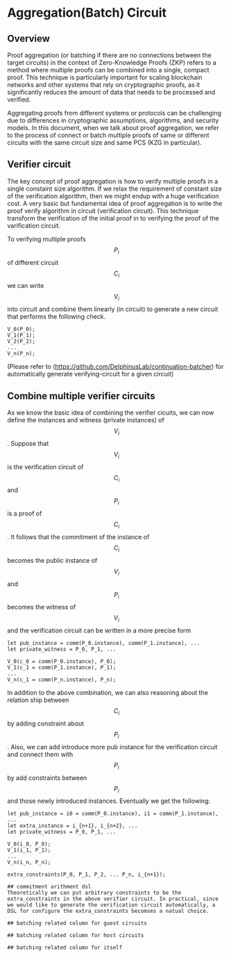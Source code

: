 # Aggregation(Batch) Circuit

## Overview
Proof aggregation (or batching if there are no connections between the target circuits) in the context of Zero-Knowledge Proofs (ZKP) refers to a method where multiple proofs can be combined into a single, compact proof. This technique is particularly important for scaling blockchain networks and other systems that rely on cryptographic proofs, as it significantly reduces the amount of data that needs to be processed and verified.

Aggregating proofs from different systems or protocols can be challenging due to differences in cryptographic assumptions, algorithms, and security models. In this document, when we talk about proof aggregation, we refer to the process of connect or batch multiple proofs of same or different circuits with the same circuit size and same PCS (KZG in particular).

## Verifier circuit
The key concept of proof aggregation is how to verify multiple proofs in a single constaint size algorithm. If we relax the requirement of constant size of the verification algorithm, then we might endup with a huge verification cost. A very basic but fundamental idea of proof aggregation is to write the proof verify algorithm in circuit (verification circuit). This technique transform the verification of the initial proof in to verifying the proof of the varification circuit.

To verifying multiple proofs $$P_i$$ of different circuit $$C_i$$ we can write $$V_i$$ into circuit and combine them linearly (in circuit) to generate a new circuit that performs the following check.

```
V_0(P_0);
V_1(P_1);
V_2(P_2);
...
V_n(P_n);
```
(Please refer to (https://github.com/DelphinusLab/continuation-batcher) for automatically generate verifying-circuit for a given circuit)

## Combine multiple verifier circuits
As we know the basic idea of combining the verifier cicuits, we can now define the instances and witness (private instances) of $$V_i$$. Suppose that $$V_i$$ is the verification circuit of $$C_i$$ and $$P_i$$ is a proof of $$C_i$$. It follows that the commitment of the instance of $$C_i$$ becomes the public instance of $$V_i$$ and $$P_i$$ becomes the witness of $$V_i$$ and the verification circuit can be written in a more precise form

```
let pub_instance = comm(P_0.instance), comm(P_1.instance), ...
let private_witness = P_0, P_1, ...

V_0(c_0 = comm(P_0.instance), P_0);
V_1(c_1 = comm(P_1.instance), P_1);
...
V_n(c_1 = comm(P_n.instance), P_n);

```

In addition to the above combination, we can also reasoning about the relation ship between $$C_i$$ by adding constraint about $$P_i$$. Also, we can add introduce more pub instance for the verification circuit and connect them with $$P_i$$ by add constraints between $$P_i$$ and those newly introduced instances. Eventually we get the following:

```
let pub_instance = i0 = comm(P_0.instance), i1 = comm(P_1.instance), ...
let extra_instance = i_{n+1}, i_{n+2}, ...
let private_witness = P_0, P_1, ...

V_0(i_0, P_0);
V_1(i_1, P_1);
...
V_n(i_n, P_n);

extra_constraints(P_0, P_1, P_2, ... P_n, i_{n+1});

## commitment arithment dsl
Theoretically we can put arbitrary constraints to be the extra_constraints in the above verifier circuit. In practical, since we would like to generate the verification circuit automatically, a DSL for configure the extra_constraints becomses a natual choice.

## batching related column for guest circuits

## batching related column for host circuits

## batching related column for itself
